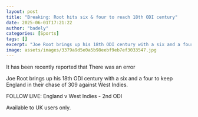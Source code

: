```yaml
---
layout: post
title: "Breaking: Root hits six & four to reach 18th ODI century"
date: 2025-06-01T17:21:22
author: "badely"
categories: [Sports]
tags: []
excerpt: "Joe Root brings up his 18th ODI century with a six and a four to keep England in their chase of 309 against West Indies."
image: assets/images/3379a9d5e0a5b98eebf9eb7ef3033547.jpg
---
```


It has been recently reported that There was an error

Joe Root brings up his 18th ODI century with a six and a four to keep England in their chase of 309 against West Indies.

FOLLOW LIVE: England v West Indies - 2nd ODI 

Available to UK users only.

